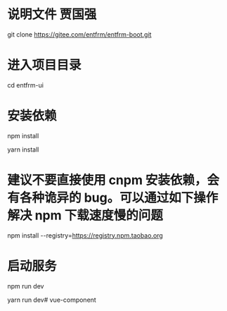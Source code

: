 # 说明文件 贾国强
git clone https://gitee.com/entfrm/entfrm-boot.git

# 进入项目目录
cd entfrm-ui

# 安装依赖
npm install

yarn install

# 建议不要直接使用 cnpm 安装依赖，会有各种诡异的 bug。可以通过如下操作解决 npm 下载速度慢的问题
npm install --registry=https://registry.npm.taobao.org

# 启动服务
npm run dev

yarn run dev# vue-component

